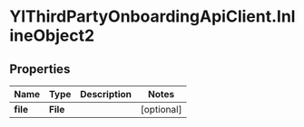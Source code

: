 # YlThirdPartyOnboardingApiClient.InlineObject2

## Properties

Name | Type | Description | Notes
------------ | ------------- | ------------- | -------------
**file** | **File** |  | [optional] 


